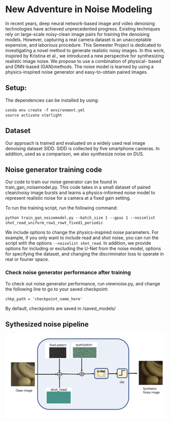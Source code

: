 # New Adventure in Noise Modeling
In recent years, deep neural network-based image and video denoising technologies have achieved unprecedented progress. Existing techniques rely on large-scale noisy-clean image pairs for training the denoising models. However, capturing a real camera dataset is an unacceptable expensive, and laborious procedure. This Semester Project is dedicated to investigating a novel method to generate realistic noisy images.
In this work, inspired by Kristina et al., we introduced a new perspective for synthesizing realistic image noise. We propose to use a combination of physical- based and DNN-based (GAN)methods. The noise model is learned by using a physics-inspired noise generator and easy-to-obtain paired images.

## Setup:

The dependencies can be installed by using:
```
conda env create -f environment.yml
source activate starlight
```



## Dataset 
Our approach is trained and evaluated on a widely used real image denoising dataset SIDD. SIDD is collected by five smartphone cameras.
In addition, used as a comparison, we also synthesize noise on DUS. 


## Noise generator training code
Our code to train our noise generator can be found in train_gan_noisemodel.py. This code takes in a small dataset of paired clean/noisy image bursts and learns a physics-informed noise model to represent realistic noise for a camera at a fixed gain setting. 

To run the training script, run the following command:
```
python train_gan_noisemodel.py --batch_size 1 --gpus 1 --noiselist shot_read_uniform_row1_rowt_fixed1_periodic
```

We include options to change the physics-inspired noise parameters. For example, if you only want to include read and shot noise, you can run the script with the options ```--noiselist shot_read```. In addition, we provide options for including or excluding the U-Net from the noise model, options for specifying the dataset, and changing the discriminator loss to operate in real or fourier space.

### Check noise generator performance after training
To check out noise generator performance, run viewnoise.py, and change the following line to go to your saved checkpoint:

```
chkp_path = 'checkpoint_name_here'
```

By default, checkpoints are saved in /saved_models/ 

## Sythesized noise pipeline
![Image text](https://github.com/zhagao84/New-Adventure-In-Noise-Modeling/blob/master/sampleimage/pipeline.png)

